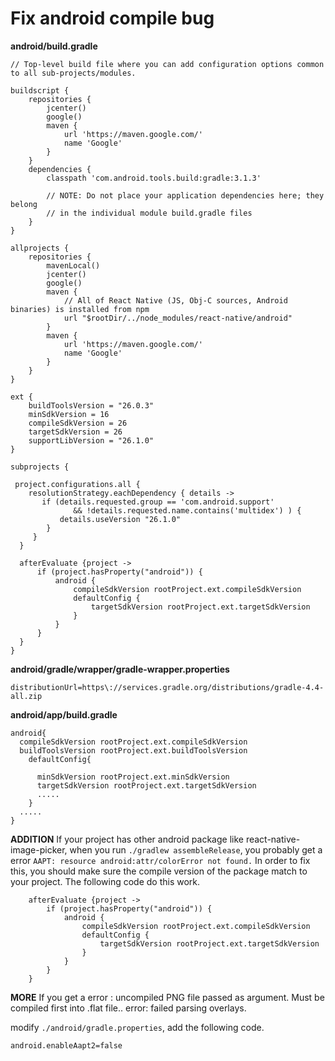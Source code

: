 # Fix android compile bug



**android/build.gradle**
```
// Top-level build file where you can add configuration options common to all sub-projects/modules.

buildscript {
    repositories {
        jcenter()
        google()
        maven {
            url 'https://maven.google.com/'
            name 'Google'
        }
    }
    dependencies {
        classpath 'com.android.tools.build:gradle:3.1.3'

        // NOTE: Do not place your application dependencies here; they belong
        // in the individual module build.gradle files
    }
}

allprojects {
    repositories {
        mavenLocal()
        jcenter()
        google()
        maven {
            // All of React Native (JS, Obj-C sources, Android binaries) is installed from npm
            url "$rootDir/../node_modules/react-native/android"
        }
        maven {
            url 'https://maven.google.com/'
            name 'Google'
        }
    }
}

ext {
    buildToolsVersion = "26.0.3"
    minSdkVersion = 16
    compileSdkVersion = 26
    targetSdkVersion = 26
    supportLibVersion = "26.1.0"
}

subprojects {

 project.configurations.all {
    resolutionStrategy.eachDependency { details ->
       if (details.requested.group == 'com.android.support'
              && !details.requested.name.contains('multidex') ) {
           details.useVersion "26.1.0"
        }
     }
  }

  afterEvaluate {project ->
      if (project.hasProperty("android")) {
          android {
              compileSdkVersion rootProject.ext.compileSdkVersion
              defaultConfig {
                  targetSdkVersion rootProject.ext.targetSdkVersion
              }
          }
      }
  }
}

```

**android/gradle/wrapper/gradle-wrapper.properties**
```
distributionUrl=https\://services.gradle.org/distributions/gradle-4.4-all.zip
```

**android/app/build.gradle**
```
android{
  compileSdkVersion rootProject.ext.compileSdkVersion
  buildToolsVersion rootProject.ext.buildToolsVersion
    defaultConfig{
      
      minSdkVersion rootProject.ext.minSdkVersion
      targetSdkVersion rootProject.ext.targetSdkVersion  
      .....
    }
  .....
}

```

**ADDITION**
If your project has other android package like react-native-image-picker,  when you run `./gradlew assembleRelease`, you probably get a error `AAPT: resource android:attr/colorError not found.`
In order to fix this, you should make sure the compile version of the package match to your project.
The  following code do this work.
```
    afterEvaluate {project ->
        if (project.hasProperty("android")) {
            android {
                compileSdkVersion rootProject.ext.compileSdkVersion
                defaultConfig {
                    targetSdkVersion rootProject.ext.targetSdkVersion
                }
            }
        }
    }
```

**MORE**
If you get a error : uncompiled PNG file passed as argument. Must be compiled first into .flat file.. error: failed parsing overlays.

modify `./android/gradle.properties`, add the following code.
```
android.enableAapt2=false
```
